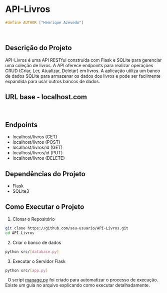 # API-Livros

```cpp
#define AUTHOR ["Henrique Azevedo"]
```
&nbsp;

## Descrição do Projeto
API-Livros é uma API RESTful construída com Flask e SQLite para gerenciar uma coleção de livros. A API oferece endpoints para realizar operações CRUD (Criar, Ler, Atualizar, Deletar) em livros. A aplicação utiliza um banco de dados SQLite para armazenar os dados dos livros e pode ser facilmente expandida para usar outros bancos de dados.
&nbsp;

## URL base - localhost.com
&nbsp;

## Endpoints
- localhost/livros (GET)
- localhost/livros (POST)
- localhost/livros/id (GET)
- localhost/livros/id (PUT)
- localhost/livros (DELETE)
&nbsp;

## Dependências do Projeto
- Flask
- SQLite3
&nbsp;

## Como Executar o Projeto
1. Clonar o Repositório
```bash
git clone https://github.com/seu-usuario/API-Livros.git
cd API-Livros
```

2. Criar o banco de dados
```bash
python src/[database.py]
```

3. Executar o Servidor Flask
```bash
python src/[app.py]
```
&nbsp;
O script [manage.py](manage.py) foi criado para automatizar o processo de execução. Existe um guia no arquivo explicando como executar detalhadamente.